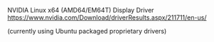 NVIDIA Linux x64 (AMD64/EM64T) Display Driver
https://www.nvidia.com/Download/driverResults.aspx/211711/en-us/

(currently using Ubuntu packaged proprietary drivers)